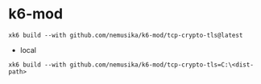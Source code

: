 # k6-mod

```
xk6 build --with github.com/nemusika/k6-mod/tcp-crypto-tls@latest
```
- local
```
xk6 build --with github.com/nemusika/k6-mod/tcp-crypto-tls=C:\<dist-path>
```
